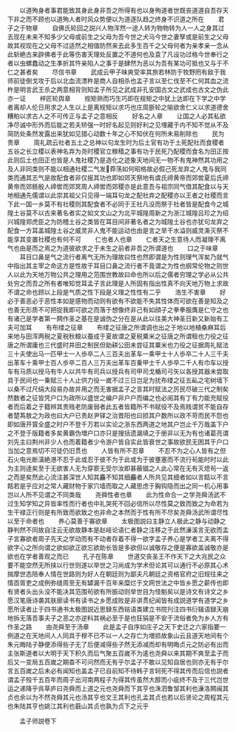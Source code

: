 <!-- { "loadSidebar": true } -->
　　以道殉身者事君能致其身此身非吾之所得有也以身殉道者世既丧道道自吾存天下非之而不顾也以道殉人者时风众势便以为道逐队趋之终身不识道之所在
　　君子之于物章
　　自佛氏轮回之説兴人物浑然一途人转为物物转为人一人之身其过去现在未来不知多少父母或前生之父母为吾今世之犬马今世之妻孥或是前生之父母故其视现在之父母不过适然之相值防然来去此多生百千之父母何者为亲孝亲一念从此斩絶古来辟佛者于此等伤害天理处反置之不道何也及袁了凡设功过格今世奉行之者以虫螺蠢动之生凖折其忤亲陷人之事于是肆然为恶以为吾有某功可抵也又与于不仁之甚者矣
　　尽信书章
　　武成云甲子昧爽受率其旅若林防于牧野罔有敌于我师前徒倒戈攻于后以北血流漂杵是商人自相杀也孟子言以至仁伐至不仁何其血之流杵是明言武王杀之两意相背则知孟子所见之武成非孔安国古文之武成也古文之伪此亦一证
　　梓匠轮舆章
　　规矩熟而巧生巧即在规矩之中犹上达即在下学之中学者离却人伦日用求之人生以上是离规矩以求巧也庄周斵轮之喻欲舍仁义以求道德舍糟粕以求古人之不可传正与孟子之意相反
　　好名之人章
　　让国之人必其私欲净尽诚中形外而后能之若夫矫强一时好名起见则好利之见埋藏于内不知不觉从不及简防处条然发露出来犹如见猎心动数十年之心不知伏在何所未易削除也
　　民为贵章
　　周礼疏云社者五土之总神以句龙生时为后土官有功于土死配社而食稷者五谷之长立稷以表神名弃为尧时稷官立稼穑之事有功于民死乃配稷而食名为田正按此则后土也田正也皆是人鬼社稷乃是造化之迹象天地间无一物不有鬼神然其功用之及人非同类则不能以相通社稷二气发莽荡如何昭格故必假己死龙弃之人鬼与我同类而通其志气是故配食者非仅报其功也即如郊天祭地有虞氏禘黄帝而郊喾夏后氏禘黄帝而郊鲧殷人禘喾而郊冥周人禘喾而郊稷亦是此意吾与祖宗同气借其配食以与天地相通先儒谓以此崇其祖父只见得一端耳句龙之配社弃之配稷亦以王者之社稷而言下此一国一乡莫不有社稷则其配食者不必同于王社凡没而祭于社者皆是配食今之城隍土谷莫不以古来著名者实之如文文山之为北平城隍周新之为浙江城隍吕珍之为绍兴城隍郑虎臣之为防稽土谷之类皆在耳目间非著名者之为城隍土谷也亦犹句龙弃之配食一方耳盖城隍土谷之威灵非人鬼不能运动也由是言之旱干水溢则威灵澌灭祭不能享其变置社稷也有何不可
　　仁也者人也章
　　仁者天之生意待人而凝理不离气也由是而之焉之为道彼欲求之于未生之前者非吾之所谓道也
　　口之于味章
　　耳目口鼻是气之流行者离气无所为理故曰性也然即谓是为性则理气浑矣乃就气中指出其主宰之命这方是性故于耳目口鼻之流行者不竟谓之为性也纲常伦物之则世人以此为天地万物公共之理用之范围世教故曰命也所以后之儒者穷理之学必从公共处穷之而吾之所有者唯知觉耳孟子言此理是人所固有指出性真不向天地万物上求故不谓之命也顾以上段是气质之性下段是义理之性性有二乎
　　浩生不害章
　　好必于善恶必于恶性本如是感物而动则有欲有不欲能不失其性体而可欲在善是知及之也善无形质不可把捉我即可欲之而落于想像终非己有如顔子之拳拳服膺是仁守之也有诸己是学者第一闗作圣之基在是诚伪之分在是从此以往美大神圣日新又新始有工夫可加耳
　　有布缕之征章
　　布缕之征唐之所谓调也出之于地以地植桑麻耳后来地与田浑两税之夏税秋粮以蚕成于夏故谓之夏税粟米之征唐之所谓租也力役之征唐之所谓庸也三代盛时井田之制民但助耕公田未尝征其粟米也力役之征据周礼赋法三十夫使出马一匹甲士一人歩卒二人三百夫出革车一乘甲士十人歩卒二十人三千夫出革车十乘甲士百人歩卒二百人三万夫出革车百乗甲士千人歩卒二千人有巾车以授车有马质以授马有牛人以共牛有司兵以授兵有司甲司戈楯司弓矢以各授其器未尝取具于民间也一乗赋三十人止供力役一嵗不过三日岂足为扰布缕之征五畆之宅树墙下以桑不过尺绢大段易办故并用之而无害据孟子之言其时赋法之厉民尽破三代之制矣然数者之征皆凭户口为政所以盛世之编户非户户而编之也必阅其有丁有力能充赋役者而后着之于籍辨其贵贱老防废弱者此五者皆籍所不书赋役不及焉贱谓贫不能自存者楚蒍敖之为政也曰大户已责赵尹铎之治晋阳也曰损其户数所以政不苛而民不怨也即如唐开寳全盛之时户不登千万若以实论之浙东西两道之地其户岂止千万哉盖下户之不登于版籍者多矣黄霸伪増户口亦只是搜括遗漏填之于册非以无为有也诸葛亮谓刘先主曰荆州非少人也而着籍者少令游户皆自实此皆衰世之事故欲民无困其于户口当加之意焉切不可徒仍旧贯也
　　人皆有所不忍章
　　不忍不为之心人皆有之但石火电光断潢絶港不忍于此或忍于彼不为于此或为于彼壅塞而不流行茍能时时以此为主则逹矣至于无欲害人无为穿窬无受尔汝即甚蔽锢之人此心常在无有灭熄茍一返之而是矣然此心流注甚深世人知其麤不知其细麤者人所共见其细者如以言餂以不言餂若是乎应对之常人藏财物于家穴墙而取之人藏思虑于胸钩隐而出之同一机心用事岂以人所不见谓之不同类哉
　　尧舜性者也章
　　此为性命合一之学尧舜汤武不过生知学知之异皆率性而行者也中礼哭死不回必信所以尽性莫之致而致之为命若为生干禄正行则是有所致而欲致之也非命之本然而于性有所不尽矣尧舜汤武所谓尽性以至于命者也
　　养心莫善于寡欲章
　　太极图説曰主静立人极此之静与动静之静判然不同故自注云无欲故静本是赵岐论语仁者静之注移之于此然濓溪言无欲而孟子言寡欲者周子先天之学动而有不动者存着不得一欲字孟子养心是学者工夫离不得欲字心之所向谓之欲如欲正欲忘欲助长皆是多欲但以诚敬存之便是寡欲盖诚敬亦是欲也在学者善观之而已
　　孔子在陈章
　　世道交丧圣王不作天下之大兆民之众要不能空然无所挟以行世则遂以举世之习尚成为学术但论其可以通行不必原其心术揣摩世态陪奉人情在世路则为好人在朝廷则为鄙夫凡朝廷之资格官府之旧规往来之情靣胥吏之成例弥缝周至无有罅漏千百年来糜烂于文网世法之中皆乡愿之薪传也即有贤者头出头没不能决其范围茍欲有所振动则举世目为怪魁矣以是诗文有诗文之乡愿汉笔唐诗袭其肤廓读书有读书之乡愿成败是非讲贯纪闻皆有成説道学有道学之乡愿所读者止于四书通书太极图説近思録东西铭语类建立书院刋注四书衍辑语録天崩地拆无落吾事夫子之恶之亦逆料其祸必至于是也狂狷是不安于流俗者免为乡人方有作圣之路
　　由尧舜至于汤章
　　此是孟子自序如庄子之天下史迁之六家指要一例道之在天地间人人同具于穆不已不以一人之存亡为増损故象山云且道天地间有个朱元晦陆子静便添得些子无了后便减得些子然无添减而却有明晦贞元之防必有出而主张斯道者以大明于天下积久而后气聚五百嵗不为逺也尧舜以来其期不爽至孟子而后又一变局五百嵗之期杳不可问然而无有乎尔孟子不敢以见知自居也则亦无有乎尔言五百嵗之后未必有闻知也盖孟子已自前知不待韩子言轲死不得其传而后信也説者谓孟子殁千五百年而周子出河南两程子为得其传虽然大醇而小疵终不及于三代岂世运之递降乎呉草庐曰尧舜而上道之元也尧舜而下其亨也洙泗鲁邹其利也濓洛闗闽其贞也余以为不然尧舜其元也汤其亨也文王其利也孔孟其贞也若以后贤论之周程其元也朱陆其亨也姚江其利也蕺山其贞也孰为贞下之元乎

　　孟子师説卷下
